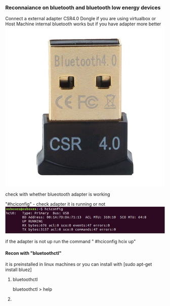 ### Reconnaiance on bluetooth and bluetooth low energy devices

Connect a external adapter CSR4.0 Dongle if you are using virtualbox or Host Machine internal bluetooth works but if you have adapter more better
    ![](photos/csr.jpg)

check with whether blueotooth adapter is working 

"#hciconfig" - check adapter it is running or not 
    ![](photos/hciconfig.PNG)

if the adapter is not up run the command " #hciconfig hcix up"

#### Recon with "bluetoothctl"

it is preinstalled in linux machines or you can install with [sudo apt-get install bluez]

1. bluetoothctl
    
     bluetoothctl 
           > help
      

3. 
